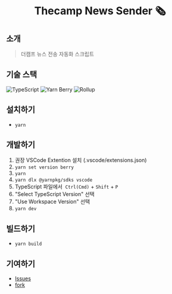 <div align="center">

# Thecamp News Sender 🗞️

</div>

## 소개

> 더캠프 뉴스 전송 자동화 스크립트

## 기술 스택

![TypeScript](https://img.shields.io/badge/TypeScript-282C34.svg?&style=for-the-badge&logo=typescript)
![Yarn Berry](https://img.shields.io/badge/Yarn_Berry-282C34.svg?&style=for-the-badge&logo=yarn)
![Rollup](https://img.shields.io/badge/Rollup-282C34.svg?&style=for-the-badge)

## 설치하기

- `yarn`

## 개발하기

1. 권장 VSCode Extention 설치 (.vscode/extensions.json)
2. `yarn set version berry`
3. `yarn`
4. `yarn dlx @yarnpkg/sdks vscode`
5. TypeScript 파일에서  `Ctrl(Cmd)` + `Shift` + `P`
6. "Select TypeScript Version" 선택
7. "Use Workspace Version" 선택
8. `yarn dev`

## 빌드하기

- `yarn build`

## 기여하기

- [Issues](https://github.com/heptacode/thecamp-news-sender/issues)
- [fork](https://github.com/heptacode/thecamp-news-sender/fork)
